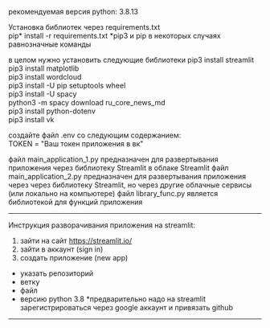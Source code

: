 рекомендуемая версия python: 3.8.13  

Установка библиотек через requirements.txt  
pip* install -r requirements.txt
*pip3 и pip в некоторых случаях равнозначные команды

в целом нужно установить следующие библиотеки
pip3 install streamlit  
pip3 install matplotlib  
pip3 install wordcloud  
pip3 install -U pip setuptools wheel  
pip3 install -U spacy  
python3 -m spacy download ru_core_news_md  
pip3 install python-dotenv  
pip3 install vk  


создайте файл .env со следующим содержанием:  
TOKEN = "Ваш токен приложения в вк"  

файл main_application_1.py предназначен для развертывания приложения через библиотеку Streamlit в облаке Streamlit
файл main_application_2.py предназначен для развертывания приложения через через библиотеку Streamlit, но через другие облачные сервисы
(или локально на компьютере)
файл library_func.py является библиотекой для функций приложения

-----------------------------------------
Инструкция разворачивания приложения на streamlit:
1. зайти на сайт https://streamlit.io/
2. зайти в аккаунт (sign in)
3. создать приложение (new app)
- указать репозиторий
- ветку
- файл
- версию python 3.8
*предварительно надо на streamlit зарегистрироваться через google аккаунт и привязать github
-----------------------------------------

